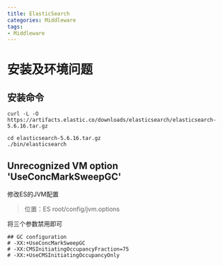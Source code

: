 ```yaml
---
title: ElasticSearch
categories: Middleware
tags:
- Middleware
---
```



# 安装及环境问题
## 安装命令
```curl
curl -L -O https://artifacts.elastic.co/downloads/elasticsearch/elasticsearch-5.6.16.tar.gz

cd elasticsearch-5.6.16.tar.gz
./bin/elasticsearch

```
## Unrecognized VM option 'UseConcMarkSweepGC'
修改ES的JVM配置
> 位置：ES root/config/jvm.options

将三个参数禁用即可
```options
## GC configuration
# -XX:+UseConcMarkSweepGC
# -XX:CMSInitiatingOccupancyFraction=75
# -XX:+UseCMSInitiatingOccupancyOnly
```